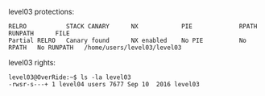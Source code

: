 level03 protections:
```Shell
RELRO           STACK CANARY      NX            PIE             RPATH      RUNPATH      FILE
Partial RELRO   Canary found      NX enabled    No PIE          No RPATH   No RUNPATH   /home/users/level03/level03
```

level03 rights:
```Shell
level03@OverRide:~$ ls -la level03 
-rwsr-s---+ 1 level04 users 7677 Sep 10  2016 level03
```